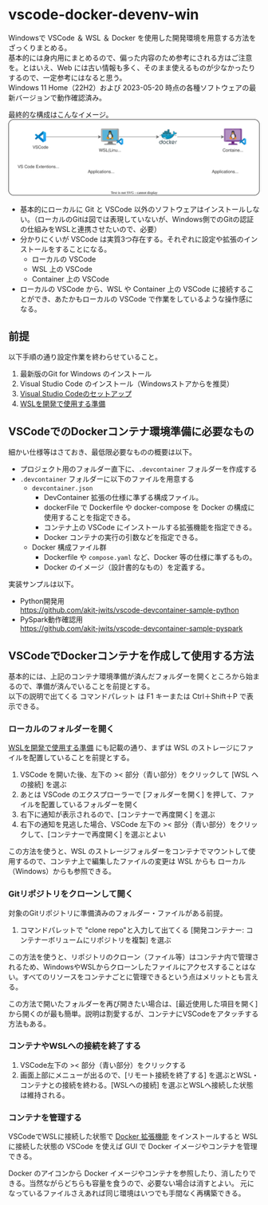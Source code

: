 # vscode-docker-devenv-win
Windowsで VSCode ＆ WSL ＆ Docker を使用した開発環境を用意する方法をざっくりまとめる。  
基本的には身内用にまとめるので、偏った内容のため参考にされる方はご注意を。とはいえ、Web には古い情報も多く、そのまま使えるものが少なかったりするので、一定参考にはなると思う。  
Windows 11 Home（22H2）および 2023-05-20 時点の各種ソフトウェアの最新バージョンで動作確認済み。

最終的な構成はこんなイメージ。
![](images/overview.drawio.svg)

- 基本的にローカルに Git と VSCode 以外のソフトウェアはインストールしない。（ローカルのGitは図では表現していないが、Windows側でのGitの認証の仕組みをWSLと連携させたいので、必要）
- 分かりにくいが VSCode は実質3つ存在する。それぞれに設定や拡張のインストールをすることになる。
    - ローカルの VSCode
    - WSL 上の VSCode
    - Container 上の VSCode
- ローカルの VSCode から、WSL や Container 上の VSCode に接続することができ、あたかもローカルの VSCode で作業をしているような操作感になる。


## 前提
以下手順の通り設定作業を終わらせていること。
1. 最新版のGit for Windows のインストール
2. Visual Studio Code のインストール（Windowsストアからを推奨）
3. [Visual Studio Codeのセットアップ](docs/Visual%20Studio%20Code%E3%81%AE%E3%82%BB%E3%83%83%E3%83%88%E3%82%A2%E3%83%83%E3%83%97.md)
4. [WSLを開発で使用する準備](docs/WSL%E3%82%92%E9%96%8B%E7%99%BA%E3%81%A7%E4%BD%BF%E7%94%A8%E3%81%99%E3%82%8B%E6%BA%96%E5%82%99.md)

## VSCodeでのDockerコンテナ環境準備に必要なもの
細かい仕様等はさておき、最低限必要なものの概要は以下。

- プロジェクト用のフォルダー直下に、`.devcontainer` フォルダーを作成する
- `.devcontainer` フォルダーに以下のファイルを用意する
    - `devcontainer.json` 
        - DevContainer 拡張の仕様に準ずる構成ファイル。        
        - dockerFile で Dockerfile や docker-compose を Docker の構成に使用することを指定できる。
        - コンテナ上の VSCode にインストールする拡張機能を指定できる。
        - Docker コンテナの実行の引数などを指定できる。
    - Docker 構成ファイル群
        - Dockerfile や `compose.yaml` など、Docker 等の仕様に準ずるもの。
        - Docker のイメージ（設計書的なもの）を定義する。

実装サンプルは以下。  
- Python開発用  
https://github.com/akit-jwits/vscode-devcontainer-sample-python
- PySpark動作確認用  
https://github.com/akit-jwits/vscode-devcontainer-sample-pyspark


## VSCodeでDockerコンテナを作成して使用する方法
基本的には、上記のコンテナ環境準備が済んだフォルダーを開くところから始まるので、準備が済んでいることを前提とする。  
以下の説明で出てくる コマンドパレット は F1 キーまたは Ctrl＋Shift＋P で表示できる。

### ローカルのフォルダーを開く
[WSLを開発で使用する準備](docs/WSL%E3%82%92%E9%96%8B%E7%99%BA%E3%81%A7%E4%BD%BF%E7%94%A8%E3%81%99%E3%82%8B%E6%BA%96%E5%82%99.md) にも記載の通り、まずは WSL のストレージにファイルを配置していることを前提とする。

1. VSCode を開いた後、左下の >< 部分（青い部分）をクリックして [WSL への接続] を選ぶ
1. あとは VSCode のエクスプローラーで [フォルダーを開く] を押して、ファイルを配置しているフォルダーを開く
1. 右下に通知が表示されるので、[コンテナーで再度開く] を選ぶ
1. 右下の通知を見逃した場合、VSCode 左下の >< 部分（青い部分）をクリックして、[コンテナーで再度開く] を選ぶとよい

この方法を使うと、WSL のストレージフォルダーをコンテナでマウントして使用するので、コンテナ上で編集したファイルの変更は WSL からも ローカル（Windows）からも参照できる。

### Gitリポジトリをクローンして開く
対象のGitリポジトリに準備済みのフォルダー・ファイルがある前提。  

1. コマンドパレットで "clone repo"と入力して出てくる [開発コンテナー: コンテナーボリュームにリポジトリを複製] を選ぶ

この方法を使うと、リポジトリのクローン（ファイル等）はコンテナ内で管理されるため、WindowsやWSLからクローンしたファイルにアクセスすることはない。すべてのリソースをコンテナごとに管理できるという点はメリットとも言える。  

この方法で開いたフォルダーを再び開きたい場合は、[最近使用した項目を開く]から開くのが最も簡単。説明は割愛するが、コンテナにVSCodeをアタッチする方法もある。

### コンテナやWSLへの接続を終了する
1. VSCode左下の >< 部分（青い部分）をクリックする
1. 画面上部にメニューが出るので、[リモート接続を終了する] を選ぶとWSL・コンテナとの接続を終わる。[WSLへの接続] を選ぶとWSLへ接続した状態は維持される。

### コンテナを管理する
VSCodeでWSLに接続した状態で [Docker 拡張機能](https://marketplace.visualstudio.com/items?itemName=ms-azuretools.vscode-docker) をインストールすると WSL に接続した状態の VSCode を使えば GUI で Docker イメージやコンテナを管理できる。  

Docker のアイコンから Docker イメージやコンテナを参照したり、消したりできる。当然ながらどちらも容量を食うので、必要ない場合は消すとよい。
元になっているファイルさえあれば同じ環境はいつでも手間なく再構築できる。




